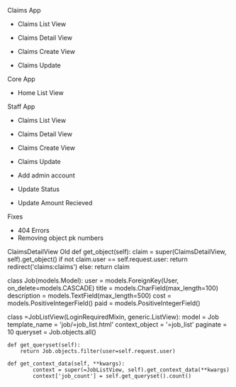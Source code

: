 Claims App

- Claims List View

- Claims Detail View

- Claims Create View

- Claims Update


Core App

- Home List View


Staff App

- Claims List View

- Claims Detail View

- Claims Create View

- Claims Update

- Add admin account

- Update Status

- Update Amount Recieved

Fixes

- 404 Errors
- Removing object pk numbers

ClaimsDetailView Old
     def get_object(self):
         claim = super(ClaimsDetailView, self).get_object()
         if not claim.user == self.request.user:
             return redirect('claims:claims')
         else:
             return claim
    


class Job(models.Model):
    user = models.ForeignKey(User, on_delete=models.CASCADE)
    title = models.CharField(max_length=100)
    description = models.TextField(max_length=500)
    cost = models.PositiveIntegerField()
    paid = models.PositiveIntegerField()

class =JobListView(LoginRequiredMixin, generic.ListView):
    model = Job
    template_name = 'job/=job_list.html'
    context_object = '=job_list'
    paginate = 10
    queryset = Job.objects.all()

    def get_queryset(self):
        return Job.objects.filter(user=self.request.user)

    def get_context_data(self, **kwargs):
            context = super(=JobListView, self).get_context_data(**kwargs)
            context['job_count'] = self.get_queryset().count()
        

  
        

